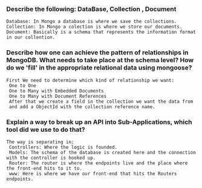 ### Describe the following: DataBase, Collection , Document
    Database: In Mongo a database is where we save the collections.
    Collection: In Mongo a colection is where we store our documents.
    Document: Basically is a schema that represents the information format in our collention.
    

### Describe how one can achieve the pattern of relationships in MongoDB. What needs to take place at the schema level? How do we 'fill' in the appropriate relational data using mongoose?
    First We need to determine which kind of relationship we want:
     One to One
     One to Many with Embedded Documents
     One to Many with Document References
     After that we create a field in the collection we want the data from 
     and add a ObjectId with the collection reference name.

### Explain a way to break up an API into Sub-Applications, which tool did we use to do that?
    The way is separating in:
     Controllers: Where the logic is founded.
     Models: The schema of the database is created here and the connection with the controller is hooked up.
     Router: The router is where the endpoints live and the place where the front-end hits to it to.
     www: Here is where we have our front-end that hits the Routers endpoints.